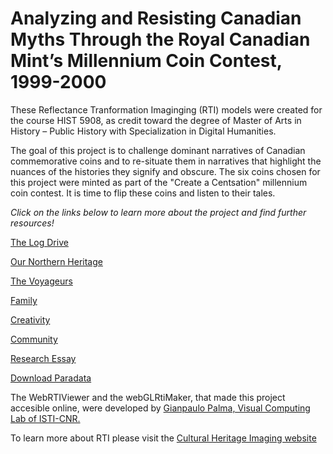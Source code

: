 # Analyzing and Resisting Canadian Myths Through the Royal Canadian Mint’s Millennium Coin Contest, 1999-2000

These Reflectance Tranformation Imaginging (RTI) models were created for the course HIST 5908, as credit toward the degree of Master of Arts in History – Public History with Specialization in Digital Humanities.

The goal of this project is to challenge dominant narratives of Canadian commemorative coins and to re-situate them in narratives that highlight the nuances of the histories they signify and obscure. The six coins chosen for this project were minted as part of the "Create a Centsation" millennium coin contest. It is time to flip these coins and listen to their tales.

*Click on the links below to learn more about the project and find further resources!*
 
[The Log Drive](the_log_drive_coin.md)

[Our Northern Heritage](our_northern_heritage_coin.md)

[The Voyageurs](the-voyageurs-coin.md)

[Family](family_coin.md)

[Creativity](creativity_coin.md)

[Community](community_coin.md)

[Research Essay](the_essay.md)

[Download Paradata](paradata.md) 


The WebRTIViewer and the webGLRtiMaker, that made this project accesible online, were developed by [Gianpaulo Palma, Visual Computing Lab of ISTI-CNR.](http://vcg.isti.cnr.it/rti/webviewer.php) 

To learn more about RTI please visit the [Cultural Heritage Imaging website](http://culturalheritageimaging.org/Technologies/RTI/)
